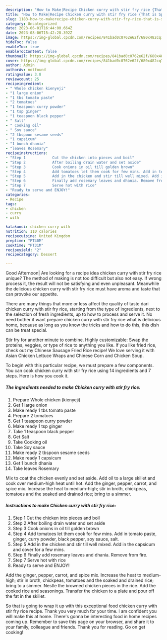 ```yaml
---
description: "How to Make|Recipe Chicken curry with stir fry rice {That is Special"
title: "How to Make|Recipe Chicken curry with stir fry rice {That is Special"
slug: 1183-how-to-makerecipe-chicken-curry-with-stir-fry-rice-that-is-special
category: Uncategorized
date: 2023-06-01T16:44:00.664Z
date: 2023-08-06T15:42:28.392Z
image: https://img-global.cpcdn.com/recipes/841bad0c0762e62f/680x482cq70/chicken-curry-with-stir-fry-rice-recipe-main-photo.jpg
hideToc: false
enableToc: true
enableTocContent: false
thumbnail: https://img-global.cpcdn.com/recipes/841bad0c0762e62f/680x482cq70/chicken-curry-with-stir-fry-rice-recipe-main-photo.jpg
cover: https://img-global.cpcdn.com/recipes/841bad0c0762e62f/680x482cq70/chicken-curry-with-stir-fry-rice-recipe-main-photo.jpg
author: Admin
authorAv: notfound
ratingvalue: 3.8
reviewcount: 25
recipeingredient:
- " Whole chicken kienyeji"
- "1 large onion"
- "1 tbs tomato paste"
- "2 tomatoes"
- "1 teaspoon curry powder"
- "1 tsp ginger"
- "1 teaspoon black pepper"
- " Salt"
- " Cooking oil"
- " Soy sauce"
- "2 tbspoon sesame seeds"
- "1 capsicum"
- "1 bunch dhania"
- "leaves Rosemary"
recipeinstructions:
- "Step 1            Cut the chicken into pieces and boil"
- "Step 2            After boiling drain water and set aside"
- "Step 3            Cook onions in oil till golden brown"
- "Step 4            Add tomatoes let them cook for few mins. Add in tomato paste, ginger, curry powder, black pepper, soy sauce, salt."
- "Step 5            Add in the chicken and stir till well mixed. Add in the capsicum and cover for a few mins."
- "Step 6            Finally add rosemary leaves and dhania. Remove from fire."
- "Step 7            Serve hot with rice"
- "Ready to serve and ENJOY!"
categories:
- Recipe
tags:
- chicken
- curry
- with

katakunci: chicken curry with 
nutrition: 110 calories
recipecuisine: United Kingdom
preptime: "PT40M"
cooktime: "PT31M"
recipeyield: "2"
recipecategory: Dessert

---
```



Good Afternoon| Are looking for a recipe idea chicken curry with stir fry rice unique? The method of making is not too difficult but also not easy. If wrong process it, the result will not be satisfying and even unpleasant. Meanwhile the delicious chicken curry with stir fry rice must have aroma and taste that can provoke our appetite.






There are many things that more or less affect the quality of taste dari chicken curry with stir fry rice, starting from the type of ingredients, next to the selection of fresh ingredients, up to how to process and serve it. No need bother if want prepare chicken curry with stir fry rice what is delicious home, because as long as you know the tricks and how to do this, this dish can be treat  special.


Stir fry for another minute to combine. Highly customizable: Swap the proteins, veggies, or type of rice to anything you like. If you like fried rice, check out my Chinese Sausage Fried Rice recipe! We love serving it with Asian Chicken Lettuce Wraps and Chinese Corn and Chicken Soup.


To begin with this particular recipe, we must prepare a few components. You can cook chicken curry with stir fry rice using 14 ingredients and 7 steps. Here is how you cook it.

<!--inarticleads1-->

##### The ingredients needed to make Chicken curry with stir fry rice:

1. Prepare  Whole chicken (kienyeji)
1. Get 1 large onion
1. Make ready 1 tbs tomato paste
1. Prepare 2 tomatoes
1. Get 1 teaspoon curry powder
1. Make ready 1 tsp ginger
1. Take 1 teaspoon black pepper
1. Get  Salt
1. Take  Cooking oil
1. Take  Soy sauce
1. Make ready 2 tbspoon sesame seeds
1. Make ready 1 capsicum
1. Get 1 bunch dhania
1. Take leaves Rosemary


Mix to coat the chicken evenly and set aside. Add oil to a large skillet and cook over medium-high heat until hot. Add the ginger, pepper, carrot, and spice mix. Increase the heat to medium-high; stir in broth, chickpeas, tomatoes and the soaked and drained rice; bring to a simmer. 

<!--inarticleads2-->

##### Instructions to make Chicken curry with stir fry rice:

1. Step 1            Cut the chicken into pieces and boil
1. Step 2            After boiling drain water and set aside
1. Step 3            Cook onions in oil till golden brown
1. Step 4            Add tomatoes let them cook for few mins. Add in tomato paste, ginger, curry powder, black pepper, soy sauce, salt.
1. Step 5            Add in the chicken and stir till well mixed. Add in the capsicum and cover for a few mins.
1. Step 6            Finally add rosemary leaves and dhania. Remove from fire.
1. Step 7            Serve hot with rice
1. Ready to serve and ENJOY!

Add the ginger, pepper, carrot, and spice mix. Increase the heat to medium-high; stir in broth, chickpeas, tomatoes and the soaked and drained rice; bring to a simmer. Nestle the browned chicken pieces in the rice. Add the cooked rice and seasonings. Transfer the chicken to a plate and pour off the fat in the skillet. 

So that is going to wrap it up with this exceptional food chicken curry with stir fry rice recipe. Thank you very much for your time. I am confident you will make this at home. There's gonna be interesting food in home recipes coming up. Remember to save this page on your browser, and share it to your family, colleague and friends. Thank you for reading. Go on get cooking!
